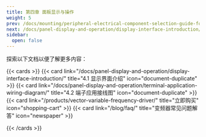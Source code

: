 ```yaml
---
title: 第四章 面板显示与操作
weight: 5
prev: /docs/mounting/peripheral-electrical-component-selection-guide-for-variable-frequency-drives/
next: /docs/panel-display-and-operation/display-interface-introduction/
sidebar:
  open: false
---
```


探索以下文档以便了解更多内容：

<!--more-->

{{< cards >}}
  {{< card link="/docs/panel-display-and-operation/display-interface-introduction/" title="4.1 显示界面介绍" icon="document-duplicate" >}}
  {{< card link="/docs/panel-display-and-operation/terminal-application-wiring-diagram/" title="4.2 端子应用接线图" icon="document-duplicate" >}}
  {{< card link="/products/vector-variable-frequency-driver/" title="立即购买" icon="shopping-cart" >}}
  {{< card link="/blog/faq/" title="变频器常见问题解答" icon="newspaper" >}}

{{< /cards >}}
